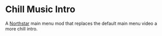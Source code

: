# Chill Music Intro

A [Northstar](https://northstar.tf/) main menu mod that replaces the default main menu video a more chill intro.
